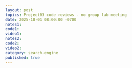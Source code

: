 ```yaml
---
layout: post
topics: Project03 code reviews - no group lab meeting
date: 2025-10-01 08:00:00 -0700
notes1: 
code1: 
video1: 
notes2: 
code2: 
video2: 
category: search-engine
published: true
---
```

